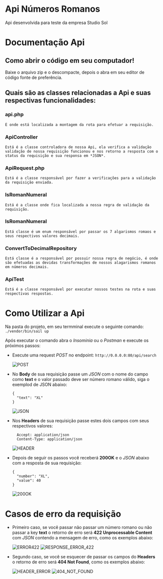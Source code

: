 # Api Números Romanos

 Api desenvolvida para teste da empresa Studio Sol

# Documentação Api

 ##  Como abrir o código em seu computador!

Baixe o arquivo zip e o descompacte, depois o abra em seu editor de código fonte de preferência.

## Quais são as classes relacionadas a Api e suas respectivas funcionalidades:

### api.php

    É onde está localizada a montagem da rota para efetuar a requisição.
### ApiController

    Está é a classe controladora de nossa Api, ela verifica a validação validação de nossa requisição funcionou e nos retorno a resposta com o status da requisição e sua responsa em *JSON*.

### ApiRequest.php

    Está é a classe responsável por fazer a verificações para a validação da requisição enviada.

### IsRomanNumeral

    Está é a classe onde fica localizada a nossa regra de validação da requisição.

### IsRomanNumeral

    Está classe é um enum responsável por passar os 7 algarismos romaos e seus respectivos valores decimais.

### ConvertToDecimalRepository

    Está classe é a responsável por possuir nossa regra de negócio, é onde são efetuadas as devidas transformações de nossos alagarismos romanos em números decimais.

### ApiTest

    Está é a classe responsável por executar nossos testes na rota e suas respectivas respostas.

# Como Utilizar a Api

Na pasta do projeto, em seu termminal execute o seguinte comando:
```./vendor/bin/sail up```

Após executar o comando abra o *Insominia* ou o *Postman* e execute os próximos passos:

* Execute uma request *POST*  no endpoint:  ```http://0.0.0.0:80/api/search```
  
  ![POST](/img-doc/POST.png)

* No **Body** de sua requisição passe um *JSON* com o nome do campo como **text** e o valor passado deve ser número romano válido, siga o exemplod de JSON abaixo:
  ```
  {
	"text": "XL"
  }
  ```

  ![JSON](/img-doc/JSON.png)

* Nos **Headers** de sua requisição passe estes dois campos com seus respectivos valores:
  ```
    Accept: application/json
    Content-Type: application/json
  ```

  ![HEADER](/img-doc/HEADER.png)

* Depois de seguir os passos você receberá **200OK** e o *JSON* abaixo com a resposta de sua requisição:
  ```
  {
    "number": "XL",
    "value": 40
  }
  ```

  ![200OK](img-doc/200OK.png)

# Casos de erro da requisição

 * Primeiro caso, se você passar não passar um número romano ou não passar a key **text** o retorno de erro será **422 Unprocessable Content** com *JSON* contendo a mensagem de erro, como os exemplos abaixo:

    ![ERROR422](/img-doc/ERROR422.png)
    ![RESPONSE_ERROR_422](/img-doc/RESPONSE_ERROR_422.png)

 * Segundo caso, se você se esquecer de passar os campos do **Headers** o retorno de erro será **404 Not Found**, como os exemplos abaixo:

    ![HEADER_ERROR](/img-doc/HEADER_ERROR.png)
    ![404_NOT_FOUND](/img-doc/404_NOT_FOUND.png)
